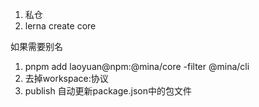 1. 私仓
2. lerna create core

如果需要别名
1. pnpm add laoyuan@npm:@mina/core -filter @mina/cli
2. 去掉workspace:协议
3. publish 自动更新package.json中的包文件
